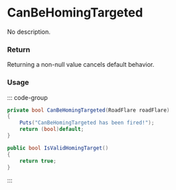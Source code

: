 # CanBeHomingTargeted
<Badge type="info" text="Weapon"/><Badge type="danger" text="Carbon Compatible"/><Badge type="warning" text="Oxide Compatible"/>
No description.
### Return
Returning a non-null value cancels default behavior.

### Usage
::: code-group
```csharp [Example]
private bool CanBeHomingTargeted(RoadFlare roadFlare)
{
	Puts("CanBeHomingTargeted has been fired!");
	return (bool)default;
}
```
```csharp [Source — Assembly-CSharp @ RoadFlare]
public bool IsValidHomingTarget()
{
	return true;
}

```
:::
